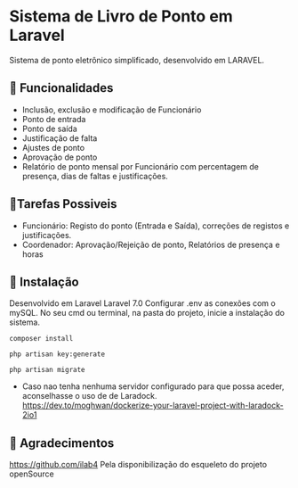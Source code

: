 # Sistema de Livro de Ponto em Laravel
Sistema de ponto eletrônico simplificado, desenvolvido em LARAVEL.


## 🔧 Funcionalidades

* Inclusão, exclusão e modificação de Funcionário
* Ponto de entrada
* Ponto de saída
* Justificação de falta
* Ajustes de ponto
* Aprovação de ponto
* Relatório de ponto mensal por Funcionário com percentagem de presença, dias de faltas e justificações.


## 📇Tarefas Possiveis

* Funcionário: Registo do ponto (Entrada e Saída), correções de registos e justificações.
* Coordenador: Aprovação/Rejeição de ponto, Relatórios de presença e horas


## 🚀 Instalação
    
Desenvolvido em Laravel Laravel 7.0
Configurar .env as conexões com o mySQL.
No seu cmd ou terminal, na pasta do projeto, inicie a instalação do sistema.
```
composer install
```
```
php artisan key:generate
```
```
php artisan migrate
```
* Caso nao tenha nenhuma servidor configurado para que possa aceder, aconselhasse o uso de de Laradock.
https://dev.to/moghwan/dockerize-your-laravel-project-with-laradock-2io1


## 🙏 Agradecimentos

https://github.com/ilab4 Pela disponibilização do esqueleto do projeto openSource
